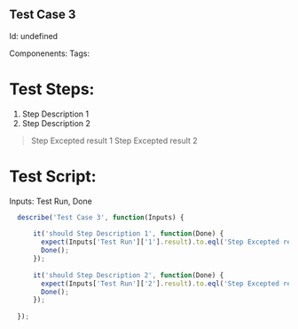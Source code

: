 Test Case 3
-----------

Id: undefined

Componenents:
Tags: 

Test Steps:
=============
1. Step Description 1
2. Step Description 2
> Step Excepted result 1
> Step Excepted result 2


Test Script:
=============

Inputs: Test Run, Done

```javascript
  describe('Test Case 3', function(Inputs) {
    
      it('should Step Description 1', function(Done) {
        expect(Inputs['Test Run']['1'].result).to.eql('Step Excepted result 1');
        Done();
      });
    
      it('should Step Description 2', function(Done) {
        expect(Inputs['Test Run']['2'].result).to.eql('Step Excepted result 2');
        Done();
      });
    
  });
```

